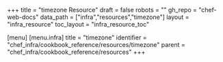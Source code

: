 +++
title = "timezone Resource"
draft = false
robots = ""
gh_repo = "chef-web-docs"
data_path = ["infra","resources","timezone"]
layout = "infra_resource"
toc_layout = "infra_resource_toc"

[menu]
  [menu.infra]
    title = "timezone"
    identifier = "chef_infra/cookbook_reference/resources/timezone"
    parent = "chef_infra/cookbook_reference/resources"
+++

<!-- The contents of this page are automatically generated from the timezone.yaml file in the data directory. -->
<!-- To suggest a change, edit the https://github.com/chef/chef/blob/master/lib/chef/resource/timezone.rb file
      and submit a pull request to the https://github.com/chef/chef repository. -->
